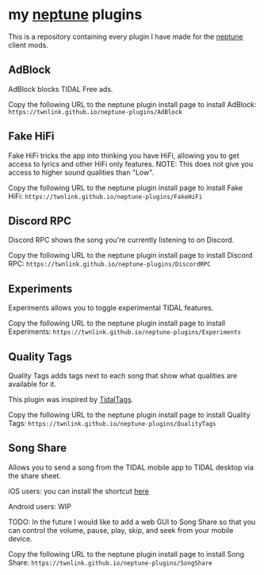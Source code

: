 # my [neptune](https://github.com/uwu/neptune) plugins
This is a repository containing every plugin I have made for the [neptune](https://github.com/uwu/neptune) client mods.

## AdBlock
AdBlock blocks TIDAL Free ads.

Copy the following URL to the neptune plugin install page to install AdBlock: `https://twnlink.github.io/neptune-plugins/AdBlock`

## Fake HiFi
Fake HiFi tricks the app into thinking you have HiFi, allowing you to get access to lyrics and other HiFi only features. NOTE: This does not give you access to higher sound qualities than "Low".

Copy the following URL to the neptune plugin install page to install Fake HiFi: `https://twnlink.github.io/neptune-plugins/FakeHiFi`


## Discord RPC
Discord RPC shows the song you're currently listening to on Discord.

Copy the following URL to the neptune plugin install page to install Discord RPC: `https://twnlink.github.io/neptune-plugins/DiscordRPC`

## Experiments
Experiments allows you to toggle experimental TIDAL features.

Copy the following URL to the neptune plugin install page to install Experiments: `https://twnlink.github.io/neptune-plugins/Experiments`

## Quality Tags
Quality Tags adds tags next to each song that show what qualities are available for it.

This plugin was inspired by [TidalTags](https://github.com/Inrixia/TidalTags).

Copy the following URL to the neptune plugin install page to install Quality Tags: `https://twnlink.github.io/neptune-plugins/QualityTags`

## Song Share
Allows you to send a song from the TIDAL mobile app to TIDAL desktop via the share sheet.

iOS users: you can install the shortcut [here](https://routinehub.co/shortcut/16299/)

Android users: WIP

TODO: In the future I would like to add a web GUI to Song Share so that you can control the volume, pause, play, skip, and seek from your mobile device.

Copy the following URL to the neptune plugin install page to install Song Share: `https://twnlink.github.io/neptune-plugins/SongShare`
